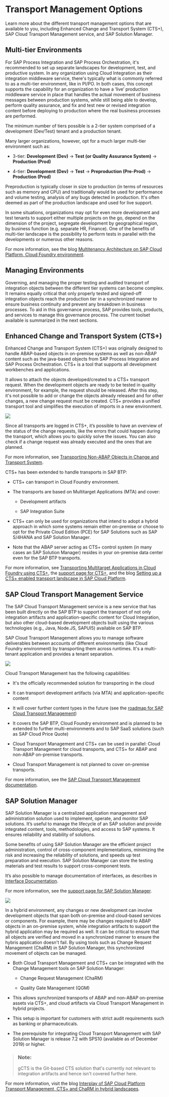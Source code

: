 <!-- loio085fb3419c9640dfae9f5f5653bf0c9b -->

# Transport Management Options

Learn more about the different transport management options that are available to you, including Enhanced Change and Transport System \(CTS+\), SAP Cloud Transport Management service, and SAP Solution Manager.



<a name="loio085fb3419c9640dfae9f5f5653bf0c9b__section_dqq_4lz_mqb"/>

## Multi-tier Environments

For SAP Process Integration and SAP Process Orchestration, it's recommended to set up separate landscapes for development, test, and productive system. In any organization using Cloud Integration as their integration middleware service, there's typically what is commonly referred to as a multi-tier environment, like in PI/PO. In both cases, this concept supports the capability for an organization to have a ‘live’ production middleware service in place that handles the actual movement of business messages between production systems, while still being able to develop, perform quality assurance, and fix and test new or revised integration content before deploying to production where the real business processes are performed.

The minimum number of tiers possible is a 2-tier system comprised of a development \(Dev/Test\) tenant and a production tenant.

Many larger organizations, however, opt for a much larger multi-tier environment such as:

-   3-tier: **Development \(Dev\)** → **Test \(or Quality Assurance System\)** → **Production \(Prod\)**

-   4-tier: **Development \(Dev\)** → **Test** → **Preproduction \(Pre-Prod\)** → **Production \(Prod\)**


Preproduction is typically closer in size to production \(in terms of resources such as memory and CPU\) and traditionally would be used for performance and volume testing, analysis of any bugs detected in production. It's often deemed as part of the production landscape and used for live support.

In some situations, organizations may opt for even more development and test tenants to support either multiple projects on the go, depend on the dimension of the project, segregate development by geographical region, by business function \(e.g. separate HR, Finance\). One of the benefits of multi-tier landscape is the possibility to perform tests in parallel with the developments or numerous other reasons.

For more information, see the blog [Multitenancy Architecture on SAP Cloud Platform, Cloud Foundry environment](https://blogs.sap.com/2018/09/26/multitenancy-architecture-on-sap-cloud-platform-cloud-foundry-environment/).



<a name="loio085fb3419c9640dfae9f5f5653bf0c9b__section_yx5_4lz_mqb"/>

## Managing Environments

Governing, and managing the proper testing and audited transport of integration objects between the different tier systems can become complex. It remains equally critical that only properly tested and signed-off integration objects reach the production tier in a synchronized manner to ensure business continuity and prevent any breakdown in business processes. To aid in this governance process, SAP provides tools, products, and services to manage this governance process. The current toolset available is summarized in the next sections.



<a name="loio085fb3419c9640dfae9f5f5653bf0c9b__section_ktw_4lz_mqb"/>

## Enhanced Change and Transport System \(CTS+\)

Enhanced Change and Transport System \(CTS+\) was originally designed to handle ABAP-based objects in on-premise systems as well as non-ABAP content such as the java-based objects from SAP Process Integration and SAP Process Orchestration. CTS+ is a tool that supports all development workbenches and applications.

It allows to attach the objects developed/created to a CTS+ transport request. When the development objects are ready to be tested in quality environment, for example, the request should be released. After this step, it's not possible to add or change the objects already released and for other changes, a new change request must be created. CTS+ provides a unified transport tool and simplifies the execution of imports in a new environment.

![](images/InterfGov_CTS_6f477bd.png)

Since all transports are logged in CTS+, it’s possible to have an overview of the status of the change requests, like the errors that could happen during the transport, which allows you to quickly solve the issues. You can also check if a change request was already executed and the ones that are planned.

For more information, see [Transporting Non-ABAP Objects in Change and Transport System](https://help.sap.com/viewer/4a368c163b08418890a406d413933ba7/202009.002/en-US/bb6fab6036a146baa58e42fac032ab7b.html).

CTS+ has been extended to handle transports in SAP BTP:

-   CTS+ can transport in Cloud Foundry environment.

-   The transports are based on Multitarget Applications \(MTA\) and cover:

    -   Development artifacts

    -   SAP Integration Suite


-   CTS+ can only be used for organizations that intend to adopt a hybrid approach in which some systems remain either on-premise or choose to opt for the Private Cloud Edition \(PCE\) for SAP Solutions such as SAP S/4HANA and SAP Solution Manager.

-   Note that the ABAP server acting as CTS+ control system \(in many cases an SAP Solution Manager\) resides in your on-premise data center even for the SAP BTP transports.


For more information, see [Transporting Multitarget Applications in Cloud Foundry using CTS+](https://help.sap.com/viewer/65de2977205c403bbc107264b8eccf4b/Cloud/en-US/c9a406970bb84b37ae8a5a5620ae0739.html), the [support page for CTS+](https://support.sap.com/en/tools/software-logistics-tools/enhanced-change-and-transport-system.html), and the blog [Setting up a CTS+ enabled transport landscape in SAP Cloud Platform](https://blogs.sap.com/2017/03/29/setting-up-a-cts-enabled-transport-landscape-in-sap-cloud-platform/).



<a name="loio085fb3419c9640dfae9f5f5653bf0c9b__section_dzy_4lz_mqb"/>

## SAP Cloud Transport Management Service

The SAP Cloud Transport Management service is a new service that has been built directly on the SAP BTP to support the transport of not only integration artifacts and application-specific content for Cloud Integration, but also other cloud-based development objects built using the various technologies \(e.g., Java, Node.JS, SAPUI5\) available on SAP BTP.

SAP Cloud Transport Management allows you to manage software deliverables between accounts of different environments \(like Cloud Foundry environment\) by transporting them across runtimes. It's a multi-tenant application and provides a tenant separation.

![](images/InterfGov_CTMS_8e7a9ff.png)

Cloud Transport Management has the following capabilities:

-   It's the officially recommended solution for transporting in the cloud

-   It can transport development artifacts \(via MTA\) and application-specific content

-   It will cover further content types in the future \(see the [roadmap for SAP Cloud Transport Management](https://roadmaps.sap.com/board?PRODUCT=73554900100800001901&range=CURRENT-LAST)\)

-   It covers the SAP BTP, Cloud Foundry environment and is planned to be extended to further multi-environments and to SAP SaaS solutions \(such as SAP Cloud Price Quote\)

-   Cloud Transport Management and CTS+ can be used in parallel: Cloud Transport Management for cloud transports, and CTS+ for ABAP and non-ABAP on-premise transports.

-   Cloud Transport Management is not planned to cover on-premise transports.


For more information, see the [SAP Cloud Transport Management documentation](https://help.sap.com/viewer/7f7160ec0d8546c6b3eab72fb5ad6fd8/Cloud/en-US/5fef9d6b1cb047b2b18d9eb57aa15352.html).



<a name="loio085fb3419c9640dfae9f5f5653bf0c9b__section_vm1_plz_mqb"/>

## SAP Solution Manager

SAP Solution Manager is a centralized application management and administration solution used to implement, operate, and monitor SAP solutions. It’s useful to manage the lifecycle of an SAP solution and provide integrated content, tools, methodologies, and access to SAP systems. It ensures reliability and stability of solutions.

Some benefits of using SAP Solution Manager are the efficient project administration, control of cross-component implementations, minimizing the risk and increasing the reliability of solutions, and speeds up test preparation and execution. SAP Solution Manager can store the testing materials and test results to support cross-component tests.

It’s also possible to manage documentation of interfaces, as describes in [Interface Documentation](interface-documentation-290ede0.md).

For more information, see the [support page for SAP Solution Manager](https://support.sap.com/en/alm/solution-manager.html).

![](images/InterfGov_SolutionManager_8dc7c79.png)

In a hybrid environment, any changes or new development can involve development objects that span both on-premise and cloud-based services or components. For example, there may be changes required to ABAP objects in an on-premise system, while integration artifacts to support the hybrid application may be required as well. It can be critical to ensure that all objects are verified and moved in a synchronized manner to ensure the hybris application doesn't fail. By using tools such as Change Request Management \(ChaRM\) in SAP Solution Manager, this synchronized movement of objects can be managed.

-   Both Cloud Transport Management and CTS+ can be integrated with the Change Management tools on SAP Solution Manager:

    -   Change Request Management \(ChaRM\)

    -   Quality Gate Management \(QGM\)


-   This allows synchronized transports of ABAP and non-ABAP on-premise assets via CTS+, and cloud artifacts via Cloud Transport Management in hybrid projects.

-   This setup is important for customers with strict audit requirements such as banking or pharmaceuticals.

-   The prerequisite for integrating Cloud Transport Management with SAP Solution Manager is release 7.2 with SPS10 \(available as of December 2019\) or higher.


> ### Note:  
> gCTS is the Git-based CTS solution that's currently not relevant to integration artifacts and hence isn't covered further here.

For more information, visit the blog [Interplay of SAP Cloud Platform Transport Management, CTS+ and ChaRM in hybrid landscapes](https://blogs.sap.com/2020/01/31/interplay-of-sap-cloud-platform-transport-management-cts-and-charm-in-hybrid-landscapes/).

